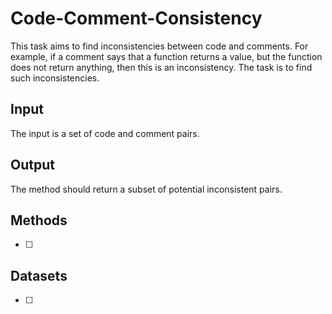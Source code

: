 # Code-Comment-Consistency

This task aims to find inconsistencies between code and comments. For example, if a comment says that a function returns a value, but the function does not return anything, then this is an inconsistency. The task is to find such inconsistencies.


## Input

The input is a set of code and comment pairs.

## Output

The method should return a subset of potential inconsistent pairs. 

## Methods
- [ ] 


## Datasets
- [ ]
